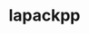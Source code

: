 ---
title: "lapackpp"
layout: cache
categories: [package, develop-2024-01-28]
meta: {"versions": ["2023.11.05"], "compilers": ["cce@=15.0.1", "gcc@=10.3.0", "gcc@=11.4.0", "gcc@=9.4.0", "oneapi@=2024.0.0"], "oss": ["rhel8", "sle_hpc15", "ubuntu20.04", "ubuntu22.04"], "platforms": ["linux"], "targets": ["neoverse_v1", "neoverse_v2", "ppc64le", "x86_64_v3", "x86_64_v4", "zen4"], "stacks": ["e4s", "e4s-cray-rhel", "e4s-cray-sles", "e4s-neoverse-v2", "e4s-neoverse_v1", "e4s-oneapi", "e4s-power", "e4s-rocm-external", "root"], "num_specs": 20, "num_specs_by_stack": {"root": 20, "e4s-cray-rhel": 1, "e4s-cray-sles": 1, "e4s-neoverse_v1": 4, "e4s-power": 2, "e4s": 5, "e4s-rocm-external": 2, "e4s-neoverse-v2": 4, "e4s-oneapi": 1}}
spec_details: [{"hash": "at3xysijdgjhpbgzhccnthylrgbptf4u", "compiler": "cce@=15.0.1", "versions": ["2023.11.05"], "os": "rhel8", "platform": "linux", "target": "zen4", "variants": ["build_system=cmake", "build_type=Release", "~cuda", "generator=make", "~ipo", "~rocm", "+shared", "~sycl"], "stacks": ["root", "e4s-cray-rhel"], "size": "-", "tarball": "https://binaries.spack.io/releases/develop-2024-01-28/build_cache/linux-rhel8-zen4/cce-15.0.1/lapackpp-2023.11.05/linux-rhel8-zen4-cce-15.0.1-lapackpp-2023.11.05-at3xysijdgjhpbgzhccnthylrgbptf4u.spack"}, {"hash": "jaexmuyidkcn6e5nzxuam5haxno3mpob", "compiler": "gcc@=10.3.0", "versions": ["2023.11.05"], "os": "sle_hpc15", "platform": "linux", "target": "x86_64_v4", "variants": ["build_system=cmake", "build_type=Release", "~cuda", "generator=make", "~ipo", "~rocm", "+shared", "~sycl"], "stacks": ["e4s-cray-sles", "root"], "size": "-", "tarball": "https://binaries.spack.io/releases/develop-2024-01-28/build_cache/linux-sle_hpc15-x86_64_v4/gcc-10.3.0/lapackpp-2023.11.05/linux-sle_hpc15-x86_64_v4-gcc-10.3.0-lapackpp-2023.11.05-jaexmuyidkcn6e5nzxuam5haxno3mpob.spack"}, {"hash": "gxgm24mp354zxnb2w6koh772hhudly7f", "compiler": "gcc@=11.4.0", "versions": ["2023.11.05"], "os": "ubuntu20.04", "platform": "linux", "target": "neoverse_v1", "variants": ["build_system=cmake", "build_type=Release", "+cuda", "cuda_arch=75", "generator=make", "~ipo", "~rocm", "+shared", "~sycl"], "stacks": ["e4s-neoverse_v1", "root"], "size": "-", "tarball": "https://binaries.spack.io/releases/develop-2024-01-28/build_cache/linux-ubuntu20.04-neoverse_v1/gcc-11.4.0/lapackpp-2023.11.05/linux-ubuntu20.04-neoverse_v1-gcc-11.4.0-lapackpp-2023.11.05-gxgm24mp354zxnb2w6koh772hhudly7f.spack"}, {"hash": "w6fhwxn754iftifzssdkypt6s5gqbsgo", "compiler": "gcc@=11.4.0", "versions": ["2023.11.05"], "os": "ubuntu20.04", "platform": "linux", "target": "neoverse_v1", "variants": ["build_system=cmake", "build_type=Release", "~cuda", "generator=make", "~ipo", "~rocm", "+shared", "~sycl"], "stacks": ["e4s-neoverse_v1", "root"], "size": "-", "tarball": "https://binaries.spack.io/releases/develop-2024-01-28/build_cache/linux-ubuntu20.04-neoverse_v1/gcc-11.4.0/lapackpp-2023.11.05/linux-ubuntu20.04-neoverse_v1-gcc-11.4.0-lapackpp-2023.11.05-w6fhwxn754iftifzssdkypt6s5gqbsgo.spack"}, {"hash": "36mupx4id3c3mjleiphdwsz64wre2kcb", "compiler": "gcc@=11.4.0", "versions": ["2023.11.05"], "os": "ubuntu20.04", "platform": "linux", "target": "neoverse_v1", "variants": ["build_system=cmake", "build_type=Release", "+cuda", "cuda_arch=80", "generator=make", "~ipo", "~rocm", "+shared", "~sycl"], "stacks": ["e4s-neoverse_v1", "root"], "size": "-", "tarball": "https://binaries.spack.io/releases/develop-2024-01-28/build_cache/linux-ubuntu20.04-neoverse_v1/gcc-11.4.0/lapackpp-2023.11.05/linux-ubuntu20.04-neoverse_v1-gcc-11.4.0-lapackpp-2023.11.05-36mupx4id3c3mjleiphdwsz64wre2kcb.spack"}, {"hash": "fngijd4mir6fnlptphyjfeaxrkhyhjsd", "compiler": "gcc@=11.4.0", "versions": ["2023.11.05"], "os": "ubuntu20.04", "platform": "linux", "target": "neoverse_v1", "variants": ["build_system=cmake", "build_type=Release", "+cuda", "cuda_arch=90", "generator=make", "~ipo", "~rocm", "+shared", "~sycl"], "stacks": ["e4s-neoverse_v1", "root"], "size": "-", "tarball": "https://binaries.spack.io/releases/develop-2024-01-28/build_cache/linux-ubuntu20.04-neoverse_v1/gcc-11.4.0/lapackpp-2023.11.05/linux-ubuntu20.04-neoverse_v1-gcc-11.4.0-lapackpp-2023.11.05-fngijd4mir6fnlptphyjfeaxrkhyhjsd.spack"}, {"hash": "vqfoii5hnvdoo2hqeva35qmmawmkhonf", "compiler": "gcc@=9.4.0", "versions": ["2023.11.05"], "os": "ubuntu20.04", "platform": "linux", "target": "ppc64le", "variants": ["build_system=cmake", "build_type=Release", "~cuda", "generator=make", "~ipo", "~rocm", "+shared", "~sycl"], "stacks": ["root", "e4s-power"], "size": "-", "tarball": "https://binaries.spack.io/releases/develop-2024-01-28/build_cache/linux-ubuntu20.04-ppc64le/gcc-9.4.0/lapackpp-2023.11.05/linux-ubuntu20.04-ppc64le-gcc-9.4.0-lapackpp-2023.11.05-vqfoii5hnvdoo2hqeva35qmmawmkhonf.spack"}, {"hash": "7q3mjxzt4z4hzby3pig2lpn7pj54wxw5", "compiler": "gcc@=9.4.0", "versions": ["2023.11.05"], "os": "ubuntu20.04", "platform": "linux", "target": "ppc64le", "variants": ["build_system=cmake", "build_type=Release", "+cuda", "cuda_arch=70", "generator=make", "~ipo", "~rocm", "+shared", "~sycl"], "stacks": ["root", "e4s-power"], "size": "-", "tarball": "https://binaries.spack.io/releases/develop-2024-01-28/build_cache/linux-ubuntu20.04-ppc64le/gcc-9.4.0/lapackpp-2023.11.05/linux-ubuntu20.04-ppc64le-gcc-9.4.0-lapackpp-2023.11.05-7q3mjxzt4z4hzby3pig2lpn7pj54wxw5.spack"}, {"hash": "jjabvfq7n3tuery7suyxqhgnuvtjqbyc", "compiler": "gcc@=11.4.0", "versions": ["2023.11.05"], "os": "ubuntu20.04", "platform": "linux", "target": "x86_64_v3", "variants": ["amdgpu_target=gfx908", "build_system=cmake", "build_type=Release", "~cuda", "generator=make", "~ipo", "+rocm", "+shared", "~sycl"], "stacks": ["root", "e4s"], "size": "-", "tarball": "https://binaries.spack.io/releases/develop-2024-01-28/build_cache/linux-ubuntu20.04-x86_64_v3/gcc-11.4.0/lapackpp-2023.11.05/linux-ubuntu20.04-x86_64_v3-gcc-11.4.0-lapackpp-2023.11.05-jjabvfq7n3tuery7suyxqhgnuvtjqbyc.spack"}, {"hash": "7nbs46wj5jq7qsbxljsuv262u7pyln6p", "compiler": "gcc@=11.4.0", "versions": ["2023.11.05"], "os": "ubuntu20.04", "platform": "linux", "target": "x86_64_v3", "variants": ["build_system=cmake", "build_type=Release", "~cuda", "generator=make", "~ipo", "~rocm", "+shared", "~sycl"], "stacks": ["root", "e4s"], "size": "-", "tarball": "https://binaries.spack.io/releases/develop-2024-01-28/build_cache/linux-ubuntu20.04-x86_64_v3/gcc-11.4.0/lapackpp-2023.11.05/linux-ubuntu20.04-x86_64_v3-gcc-11.4.0-lapackpp-2023.11.05-7nbs46wj5jq7qsbxljsuv262u7pyln6p.spack"}, {"hash": "jeccki6trhr4w6gwsk4xrmyuiur74kvh", "compiler": "gcc@=11.4.0", "versions": ["2023.11.05"], "os": "ubuntu20.04", "platform": "linux", "target": "x86_64_v3", "variants": ["build_system=cmake", "build_type=Release", "+cuda", "cuda_arch=90", "generator=make", "~ipo", "~rocm", "+shared", "~sycl"], "stacks": ["root", "e4s"], "size": "-", "tarball": "https://binaries.spack.io/releases/develop-2024-01-28/build_cache/linux-ubuntu20.04-x86_64_v3/gcc-11.4.0/lapackpp-2023.11.05/linux-ubuntu20.04-x86_64_v3-gcc-11.4.0-lapackpp-2023.11.05-jeccki6trhr4w6gwsk4xrmyuiur74kvh.spack"}, {"hash": "y6ohf3rzltmb4vhxnnmrwiw6gtlunoj4", "compiler": "gcc@=11.4.0", "versions": ["2023.11.05"], "os": "ubuntu20.04", "platform": "linux", "target": "x86_64_v3", "variants": ["amdgpu_target=gfx90a", "build_system=cmake", "build_type=Release", "~cuda", "generator=make", "~ipo", "+rocm", "+shared", "~sycl"], "stacks": ["root", "e4s"], "size": "-", "tarball": "https://binaries.spack.io/releases/develop-2024-01-28/build_cache/linux-ubuntu20.04-x86_64_v3/gcc-11.4.0/lapackpp-2023.11.05/linux-ubuntu20.04-x86_64_v3-gcc-11.4.0-lapackpp-2023.11.05-y6ohf3rzltmb4vhxnnmrwiw6gtlunoj4.spack"}, {"hash": "egahi6flbk2p7jtcap77abhiuktau54w", "compiler": "gcc@=11.4.0", "versions": ["2023.11.05"], "os": "ubuntu20.04", "platform": "linux", "target": "x86_64_v3", "variants": ["build_system=cmake", "build_type=Release", "+cuda", "cuda_arch=80", "generator=make", "~ipo", "~rocm", "+shared", "~sycl"], "stacks": ["root", "e4s"], "size": "-", "tarball": "https://binaries.spack.io/releases/develop-2024-01-28/build_cache/linux-ubuntu20.04-x86_64_v3/gcc-11.4.0/lapackpp-2023.11.05/linux-ubuntu20.04-x86_64_v3-gcc-11.4.0-lapackpp-2023.11.05-egahi6flbk2p7jtcap77abhiuktau54w.spack"}, {"hash": "uiqwnxmfdcerghujjzrl3bes4cphizkr", "compiler": "gcc@=11.4.0", "versions": ["2023.11.05"], "os": "ubuntu20.04", "platform": "linux", "target": "x86_64_v3", "variants": ["amdgpu_target=gfx90a", "build_system=cmake", "build_type=Release", "~cuda", "generator=make", "~ipo", "+rocm", "+shared", "~sycl"], "stacks": ["root", "e4s-rocm-external"], "size": "-", "tarball": "https://binaries.spack.io/releases/develop-2024-01-28/build_cache/linux-ubuntu20.04-x86_64_v3/gcc-11.4.0/lapackpp-2023.11.05/linux-ubuntu20.04-x86_64_v3-gcc-11.4.0-lapackpp-2023.11.05-uiqwnxmfdcerghujjzrl3bes4cphizkr.spack"}, {"hash": "6z6lyktp75mu6h6tlgwooidzn3rckauu", "compiler": "gcc@=11.4.0", "versions": ["2023.11.05"], "os": "ubuntu20.04", "platform": "linux", "target": "x86_64_v3", "variants": ["amdgpu_target=gfx908", "build_system=cmake", "build_type=Release", "~cuda", "generator=make", "~ipo", "+rocm", "+shared", "~sycl"], "stacks": ["root", "e4s-rocm-external"], "size": "-", "tarball": "https://binaries.spack.io/releases/develop-2024-01-28/build_cache/linux-ubuntu20.04-x86_64_v3/gcc-11.4.0/lapackpp-2023.11.05/linux-ubuntu20.04-x86_64_v3-gcc-11.4.0-lapackpp-2023.11.05-6z6lyktp75mu6h6tlgwooidzn3rckauu.spack"}, {"hash": "rljihdg756lzn5devfiwk46366u6xgwg", "compiler": "gcc@=11.4.0", "versions": ["2023.11.05"], "os": "ubuntu22.04", "platform": "linux", "target": "neoverse_v2", "variants": ["build_system=cmake", "build_type=Release", "+cuda", "cuda_arch=90", "generator=make", "~ipo", "~rocm", "+shared", "~sycl"], "stacks": ["root", "e4s-neoverse-v2"], "size": "-", "tarball": "https://binaries.spack.io/releases/develop-2024-01-28/build_cache/linux-ubuntu22.04-neoverse_v2/gcc-11.4.0/lapackpp-2023.11.05/linux-ubuntu22.04-neoverse_v2-gcc-11.4.0-lapackpp-2023.11.05-rljihdg756lzn5devfiwk46366u6xgwg.spack"}, {"hash": "lbnbt4t7plyjnae7odt5cnv53gznb4co", "compiler": "gcc@=11.4.0", "versions": ["2023.11.05"], "os": "ubuntu22.04", "platform": "linux", "target": "neoverse_v2", "variants": ["build_system=cmake", "build_type=Release", "~cuda", "generator=make", "~ipo", "~rocm", "+shared", "~sycl"], "stacks": ["root", "e4s-neoverse-v2"], "size": "-", "tarball": "https://binaries.spack.io/releases/develop-2024-01-28/build_cache/linux-ubuntu22.04-neoverse_v2/gcc-11.4.0/lapackpp-2023.11.05/linux-ubuntu22.04-neoverse_v2-gcc-11.4.0-lapackpp-2023.11.05-lbnbt4t7plyjnae7odt5cnv53gznb4co.spack"}, {"hash": "kvng53m527e25dscb2ohzoc7uvihvfhq", "compiler": "gcc@=11.4.0", "versions": ["2023.11.05"], "os": "ubuntu22.04", "platform": "linux", "target": "neoverse_v2", "variants": ["build_system=cmake", "build_type=Release", "+cuda", "cuda_arch=75", "generator=make", "~ipo", "~rocm", "+shared", "~sycl"], "stacks": ["root", "e4s-neoverse-v2"], "size": "-", "tarball": "https://binaries.spack.io/releases/develop-2024-01-28/build_cache/linux-ubuntu22.04-neoverse_v2/gcc-11.4.0/lapackpp-2023.11.05/linux-ubuntu22.04-neoverse_v2-gcc-11.4.0-lapackpp-2023.11.05-kvng53m527e25dscb2ohzoc7uvihvfhq.spack"}, {"hash": "oa2erwf7llb6anjrti3k3ozksjmweuye", "compiler": "gcc@=11.4.0", "versions": ["2023.11.05"], "os": "ubuntu22.04", "platform": "linux", "target": "neoverse_v2", "variants": ["build_system=cmake", "build_type=Release", "+cuda", "cuda_arch=80", "generator=make", "~ipo", "~rocm", "+shared", "~sycl"], "stacks": ["root", "e4s-neoverse-v2"], "size": "-", "tarball": "https://binaries.spack.io/releases/develop-2024-01-28/build_cache/linux-ubuntu22.04-neoverse_v2/gcc-11.4.0/lapackpp-2023.11.05/linux-ubuntu22.04-neoverse_v2-gcc-11.4.0-lapackpp-2023.11.05-oa2erwf7llb6anjrti3k3ozksjmweuye.spack"}, {"hash": "wg262bsbmwc4yunhxupvkbgdqb54jgvj", "compiler": "oneapi@=2024.0.0", "versions": ["2023.11.05"], "os": "ubuntu22.04", "platform": "linux", "target": "x86_64_v3", "variants": ["build_system=cmake", "build_type=Release", "~cuda", "generator=make", "~ipo", "~rocm", "+shared", "~sycl"], "stacks": ["root", "e4s-oneapi"], "size": "-", "tarball": "https://binaries.spack.io/releases/develop-2024-01-28/build_cache/linux-ubuntu22.04-x86_64_v3/oneapi-2024.0.0/lapackpp-2023.11.05/linux-ubuntu22.04-x86_64_v3-oneapi-2024.0.0-lapackpp-2023.11.05-wg262bsbmwc4yunhxupvkbgdqb54jgvj.spack"}]
---